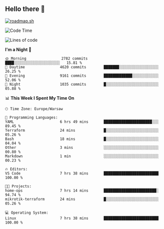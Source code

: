 ## Hello there 👋

[![roadmap.sh](https://roadmap.sh/card/wide/66979ceebf471856f5e911d3?variant=dark)](https://roadmap.sh)

<!--
**vrozaksen/vrozaksen** is a ✨ _special_ ✨ repository because its `README.md` (this file) appears on your GitHub profile.

Here are some ideas to get you started:

- 🔭 I’m currently working on ...
- 🌱 I’m currently learning ...
- 👯 I’m looking to collaborate on ...
- 🤔 I’m looking for help with ...
- 💬 Ask me about ...
- 📫 How to reach me: ...
- 😄 Pronouns: ...
- ⚡ Fun fact: ...
-->

<!--START_SECTION:waka-->
![Code Time](http://img.shields.io/badge/Code%20Time-96%20hrs%2029%20mins-blue)

![Lines of code](https://img.shields.io/badge/From%20Hello%20World%20I%27ve%20Written-904.7%20thousand%20lines%20of%20code-blue)

**I'm a Night 🦉** 

```text
🌞 Morning                2782 commits        ████░░░░░░░░░░░░░░░░░░░░░   15.81 % 
🌆 Daytime                4620 commits        ███████░░░░░░░░░░░░░░░░░░   26.25 % 
🌃 Evening                9161 commits        █████████████░░░░░░░░░░░░   52.06 % 
🌙 Night                  1035 commits        █░░░░░░░░░░░░░░░░░░░░░░░░   05.88 % 
```


📊 **This Week I Spent My Time On** 

```text
🕑︎ Time Zone: Europe/Warsaw

💬 Programming Languages: 
YAML                     6 hrs 49 mins       ██████████████████████░░░   89.45 % 
Terraform                24 mins             █░░░░░░░░░░░░░░░░░░░░░░░░   05.26 % 
Bash                     18 mins             █░░░░░░░░░░░░░░░░░░░░░░░░   04.04 % 
Other                    3 mins              ░░░░░░░░░░░░░░░░░░░░░░░░░   00.80 % 
Markdown                 1 min               ░░░░░░░░░░░░░░░░░░░░░░░░░   00.23 % 

🔥 Editors: 
VS Code                  7 hrs 38 mins       █████████████████████████   100.00 % 

🐱‍💻 Projects: 
home-ops                 7 hrs 14 mins       ████████████████████████░   94.74 % 
mikrotik-terraform       24 mins             █░░░░░░░░░░░░░░░░░░░░░░░░   05.26 % 

💻 Operating System: 
Linux                    7 hrs 38 mins       █████████████████████████   100.00 % 
```


<!--END_SECTION:waka-->